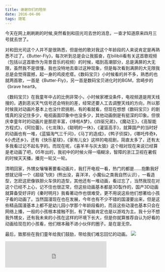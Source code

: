 ```yaml
---
title: 谢谢你们的陪伴
date: 2016-04-06
tags: 随笔
---
```

今天在网上刷刷刷的时候,突然看到和田光司去世的消息，一查才知道原来四月三号就去世了。
<!--more-->
对和田光司这个人并不是很熟悉，但是他的歌对我这个年龄段的人来说肯定是再熟悉不过了。《Butter-Fly》，每次听到总是会让我振奋，在bilibili看有关这首歌视频（包括以这首歌作为背景音乐的视频）的时候，唱到高潮部分，总是满屏的大无限，虽然我不是很懂，我也没特地去查过这种现象，但是每次看到满屏的大无限我总是会觉得震撼，起一身的鸡皮疙瘩。《数码宝贝》小时候看的并不多，熟悉的也就两首歌，一首是《Butter-Fly》，另一首是数码宝贝进化时的BGM，宫崎步的《brave heart》。

《数码宝贝》在我童年中占的比例非常小，小时候家裡没条件，电视频道是用天线搜的，遇到恶劣天气信号还会特别的差，经常还要人工去调整天线的方向，所以那时候我对动画片基本上也没什麽挑剔，有的看就看，但现在想想《数码宝贝》的剧情真的没记住多少，电视画面印象中也没多少，其他动画倒是有挺深的印象。但很庆幸童年时的动画片是那麽丰富，《哆啦A梦》，《四驱兄弟》，《魔动王》，《高智能方程式》，《阿拉蕾》，《七龙珠》，《聪明的一休》，《灌篮高手》，就算国产的当时好的动画也有一堆，《蓝猫淘气三千问》，《马丁的造成》，《鸭子侦探》，《哪吒传奇》，《小虎还乡》，还有《快乐星球》，《家有儿女》这样的电视剧，简直太多了，还有太多我看过记不起名字的。而现在呢，《喜羊羊与灰太狼》这个相对现在来说已经算是老动画了吧，05年出的，我初中的时候火得一塌糊涂，智障的浙江卫视在暑假的时候天天播，播完一轮又一轮。

清明回家，外甥女嚷嚷著要看动画片，我打开电视一看，热门的都是……抱歉我好想就记得一个《超级飞侠》(熊出没，喜洋洋，小魔仙之类我自然认识），一看造型，怎麽这麽像铁胆火车侠的造型，其他还有一堆动画，看过忘了，当然我现在对这个已经不上心，记不住也很正常，但这些动画基本都是3D製作的，国产3D动画就算备受好评的《秦时明月》我看著动作也很难受，更不用说这些他们想著给小孩子看的动画了。当然国漫现在也在发展，今年也有不少不错的国漫要出来，但是这些精品国漫基本上都不是幼儿园小学那个年龄段看的，而且这些动漫也基本只会在网络上播，一般的小孩根本接触不到，有了电脑肯定也是以游戏为主。我十分不想我外甥女，还有我未来的小孩在这样的环境下长大，但是你就算推荐自认为好看的动画给现在的小孩看，他们根本融不进小伙伴的圈子。是在是无奈。

最后，致那些在我们童年给我们鼓励，带给我们难忘回忆的动画。
![](https://personal-1251959693.cos.ap-chengdu.myqcloud.com/2018-12-15-93c3175c-fde6-11e5-89c5-18edb09f7d77.jpg)

<iframe frameborder="no" border="0" marginwidth="0" marginheight="0" width=330 height=86 src="http://music.163.com/outchain/player?type=2&id=4940920&auto=1&height=66"></iframe>
